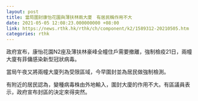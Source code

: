 ```yaml
---
layout: post
title: 當局圍封康怡花園與薄扶林兩大廈　有居民稱作用不大
date: 2021-05-05 12:08:23.000000000 +08:00
link: https://news.rthk.hk/rthk/ch/component/k2/1589312-20210505.htm
categories: rthk
---
```


政府宣布，康怡花園N2座及薄扶林豪峰全幢住戶需要撤離，強制檢疫21日，兩幢大廈有菲傭感染新型冠狀病毒。

當局午夜又將兩幢大廈列為受限區域，今早圍封並為居民做強制檢測。

有附近的居民認為，變種病毒株由外地輸入，圍封大廈的作用不大。有區議員表示，政府宣布封區的決定來得突然。
